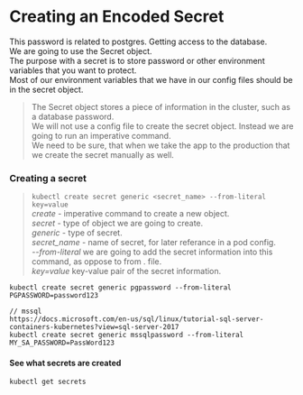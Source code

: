 # Creating an Encoded Secret
This password is related to postgres. Getting access to the database.  
We are going to use the Secret object.  
The purpose with a secret is to store password or other environment variables that you want to protect.  
Most of our environment variables that we have in our config files should be in the secret object.  
> The Secret object stores a piece of information in the cluster, such as a database password.  
We will not use a config file to create the secret object. Instead we are going to run an imperative command.  
We need to be sure, that when we take the app to the production that we create the secret manually as well.  
### Creating a secret
> ```kubectl create secret generic <secret_name> --from-literal key=value```  
*create* - imperative command to create a new object.  
*secret* - type of object we are going to create.  
*generic* - type of secret.  
*secret_name* - name of secret, for later referance in a pod config.  
*--from-literal* we are going to add the secret information into this command, as oppose to from . file.  
*key=value* key-value pair of the secret information.  
```
kubectl create secret generic pgpassword --from-literal PGPASSWORD=password123

// mssql 
https://docs.microsoft.com/en-us/sql/linux/tutorial-sql-server-containers-kubernetes?view=sql-server-2017  
kubectl create secret generic mssqlpassword --from-literal MY_SA_PASSWORD=PassWord123
```  
#### See what secrets are created
```kubectl get secrets```  
